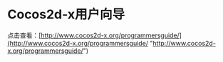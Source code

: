# Cocos2d-x用户向导

点击查看：[http://www.cocos2d-x.org/programmersguide/](http://www.cocos2d-x.org/programmersguide/ "http://www.cocos2d-x.org/programmersguide/")
	